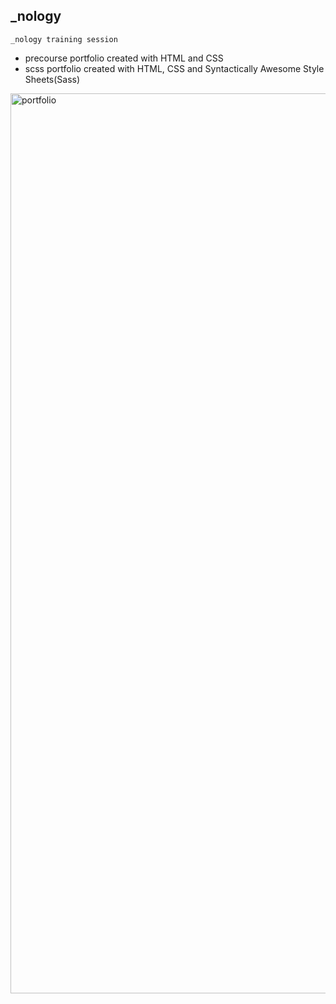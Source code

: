 ## _nology
`_nology training session`

- precourse portfolio created with HTML and CSS
- scss portfolio created with HTML, CSS and Syntactically Awesome Style Sheets(Sass)

<img width="1440" alt="portfolio" src="https://user-images.githubusercontent.com/92760924/204414262-8895a60e-1b63-4126-aa01-098d1df29107.png">
